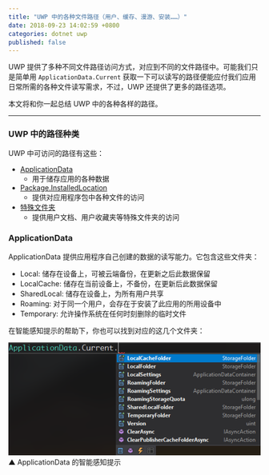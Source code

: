 ```yaml
---
title: "UWP 中的各种文件路径（用户、缓存、漫游、安装……）"
date: 2018-09-23 14:02:59 +0800
categories: dotnet uwp
published: false
---
```


UWP 提供了多种不同文件路径访问方式，对应到不同的文件路径中。可能我们只是简单用 `ApplicationData.Current` 获取一下可以读写的路径便能应付我们应用日常所需的各种文件读写需求，不过，UWP 还提供了更多的路径选项。

本文将和你一起总结 UWP 中的各种各样的路径。

---

<div id="toc"></div>

### UWP 中的路径种类

UWP 中可访问的路径有这些：

- [ApplicationData](https://docs.microsoft.com/en-us/uwp/api/windows.storage.applicationdata)
    - 用于储存应用的各种数据
- [Package.InstalledLocation](https://docs.microsoft.com/en-us/uwp/api/windows.applicationmodel.package.installedlocation#Windows_ApplicationModel_Package_InstalledLocation)
    - 提供对应用程序包中各种文件的访问
- [特殊文件夹](https://docs.microsoft.com/en-us/uwp/api/windows.storage.appdatapaths)
    - 提供用户文档、用户收藏夹等特殊文件夹的访问

### ApplicationData

ApplicationData 提供应用程序自己创建的数据的读写能力。它包含这些文件夹：

- Local: 储存在设备上，可被云端备份，在更新之后此数据保留
- LocalCache: 储存在当前设备上，不备份，在更新后此数据保留
- SharedLocal: 储存在设备上，为所有用户共享
- Roaming: 对于同一个用户，会存在于安装了此应用的所用设备中
- Temporary: 允许操作系统在任何时刻删除的临时文件

在智能感知提示的帮助下，你也可以找到对应的这几个文件夹：

![ApplicationData 的智能感知提示](/static/posts/2018-09-23-14-55-08.png)  
▲ ApplicationData 的智能感知提示


